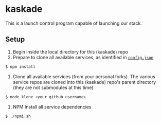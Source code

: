 kaskade
=======

This is a launch control program capable of launching our stack.

## Setup

1. Begin inside the local directory for this (kaskade) repo
1. Prepare to clone all available services, as identified in [`config.json`](config.json)

  ```sh
  $ npm install
  ```

1. Clone all available services (from your personal forks). The various service repos are cloned into this (kaskade) repo's parent directory (they are not submodules at this time)

  ```sh
  $ node klone <your github username>
  ```

1. NPM Install all service dependencies

  ```sh
  $ ./npmi.sh
  ```
